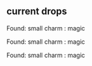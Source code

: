 ## current drops

Found: small charm : magic
Found: small charm : magic
Found: small charm : magic
